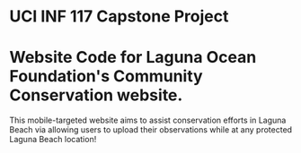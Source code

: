 # UCI INF 117 Capstone Project

# Website Code for Laguna Ocean Foundation's Community Conservation website.

This mobile-targeted website aims to assist conservation efforts in Laguna Beach via allowing users to upload their observations while at any protected Laguna Beach location!
